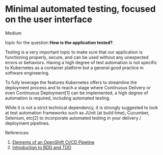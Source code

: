 # Minimal automated testing, focused on the user interface

<div class="risk-rounded-box medium">Medium</div>

topic for the question **How is the application tested?**.

Testing is a very important topic to make sure that our application is
functioning properly, secure, and can be used without any unexpected errors
or behaviors. Having a high degree of test automation is not specific to
Kubernetes as a container platform but a general good practice in software
engineering. 

To fully leverage the features Kubernetes offers to streamline the
deployment process and to reach a stage where Continuous Delivery or even
Continuous Deployment[1] can be implemented, a high degree of automation
is required, including automated testing.

While it is not a strict technical dependency, it is strongly suggested to
look at test automation frameworks such as JUnit (at build time), Cucumber,
Selenium, etc[2] to incorporate automated testing in
your delivery / deployment pipelines.

References:
1. [Elements of an OpenShift CI/CD Pipeline](http://v1.uncontained.io/playbooks/continuous_delivery/ci-cd-elements.html)
2. [Introduction to BDD and TDD](https://cucumber.io/blog/bdd/intro-to-bdd-and-tdd/)
